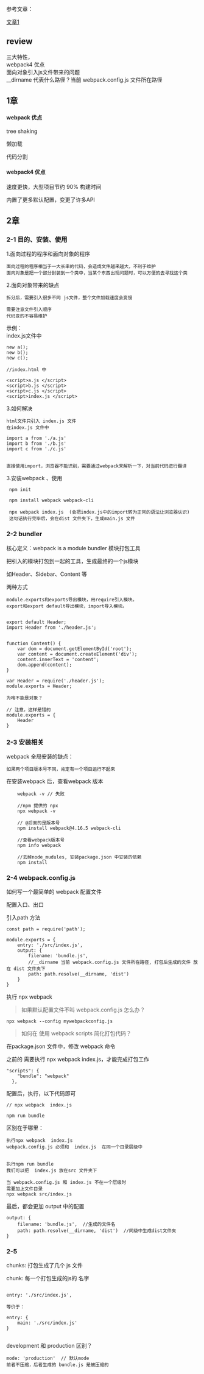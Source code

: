 参考文章：

[文章1](https://blog.csdn.net/zzz1048506792/article/details/102790247)



## review

三大特性，   
webpack4 优点  
面向对象引入js文件带来的问题   
__dirname 代表什么路径？当前 webpack.config.js 文件所在路径


## 1章

#### webpack 优点

tree shaking

懒加载

代码分割


#### webpack4 优点

速度更快，大型项目节约 90% 构建时间

内置了更多默认配置，变更了许多API 


## 2章

### 2-1 目的、安装、使用
1.面向过程的程序和面向对象的程序
	
	
	面向过程的程序相当于一大长串的代码，会造成文件越来越大，不利于维护
	面向对象是把一个部分封装到一个类中，当某个东西出现问题时，可以方便的去寻找这个类


2.面向对象带来的缺点
	
	拆分后，需要引入很多不同 js文件，整个文件加载速度会变慢
		
	需要注意文件引入顺序
	代码变的不容易维护

示例：  
	index.js文件中
	
	new a();
	new b();
	new c();
	
	//index.html 中
	
	<script>a.js </script>
	<script>b.js </script>
	<script>c.js </script>
	<script>index.js </script>


3.如何解决

	html文件只引入 index.js 文件
	在index.js 文件中
	
	import a from './a.js'
	import b from './b.js'
	import c from './c.js'
	
	
	直接使用import，浏览器不能识别，需要通过webpack来解析一下，对当前代码进行翻译
	 

3.安装webpack 、使用

     npm init

     npm install webpack webpack-cli

	 npx webpack index.js  (会把index.js中的import转为正常的语法让浏览器认识) 
	 这句话执行完毕后，会在dist 文件夹下，生成main.js 文件

### 2-2 bundler 



核心定义：webpack is a module bundler 模块打包工具

把引入的模块打包到一起的工具，生成最终的一个js模块

如Header、Sidebar、Content 等


两种方式

```
module.exports和exports导出模块，用require引入模块。
export和export default导出模块，import导入模块。


export default Header;
import Header from './header.js';


function Content() {
	var dom = document.getElementById('root');
	var content = document.createElement('div');
	content.innerText = 'content';
	dom.append(content);
}

var Header = require('./header.js');
module.exports = Header;

为啥不能是对象？

// 注意，这样是错的
module.exports = {
	Header
}

```


### 2-3  安装相关
webpack 全局安装的缺点：
	
	如果两个项目版本号不同，肯定有一个项目运行不起来
	

在安装webpack 后，查看webpack 版本

```
	webpack -v // 失败
	
	//npm 提供的 npx
	npx webpack -v
	
	// @后面的是版本号
	npm install webpack@4.16.5 webpack-cli
	
	//查看webpack版本号
	npm info webpack
	
	//去掉node_mudules, 安装package.json 中安装的依赖
	npm install 

```

### 2-4 webpack.config.js


如何写一个最简单的 webpack 配置文件

配置入口、出口

引入path 方法

```
const path = require('path');

module.exports = {
	entry: './src/index.js',
	output: {
		filename: 'bundle.js',
		//__dirname 当前 webpack.config.js 文件所在路径, 打包后生成的文件 放在 dist 文件夹下
		path: path.resolve(__dirname, 'dist')
	}
}
```

执行 npx webpack


> 如果默认配置文件不叫 webpack.config.js 怎么办？

```
npx webpack --config mywebpackconfig.js

```


> 如何在 使用 webpack scripts 简化打包代码？

 在package.json 文件中，修改 webpack 命令
 
 之前的 需要执行 npx webpack  index.js，才能完成打包工作

```
"scripts": {
    "bundle": "webpack"
  },
```

配置后，执行，以下代码即可

```
// npx webpack  index.js

npm run bundle 

```

区别在于哪里：

	执行npx webpack  index.js 
	webpack.config.js 必须和  index.js  在同一个目录层级中
	
	
	执行npm run bundle 
	我们可以把  index.js 放在src 文件夹下
	
	当 webpack.config.js 和 index.js 不在一个层级时
	需要加上文件目录
	npx webpack src/index.js


最后，都会更加 output 中的配置

```
output: {
	filename: 'bundle.js',  //生成的文件名
	path: path.resolve(__dirname, 'dist')  //同级中生成dist文件夹
}
```



### 2-5

chunks: 打包生成了几个 js 文件

chunk: 每一个打包生成的js的 名字


```

entry: './src/index.js',

等价于：

entry: {
	main: './src/index.js'
}


```
development 和 production 区别？


	mode: 'production'  // 默认mode
	前者不压缩，后者生成的 bundle.js 是被压缩的


